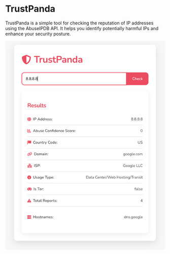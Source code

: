# TrustPanda
TrustPanda is a simple tool for checking the reputation of IP addresses using the AbuseIPDB API. It helps you identify potentially harmful IPs and enhance your security posture.

![](https://github.com/yusufmunircloud/AWS-Projects/blob/main/img/Screenshot%202024-09-20%20at%208.54.51%20PM.png?raw=true)

